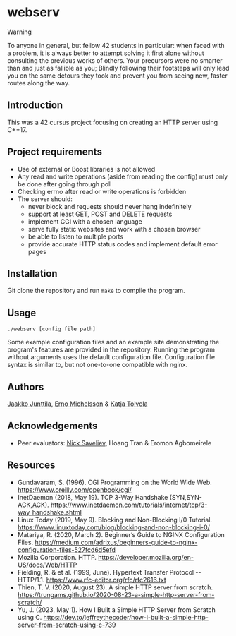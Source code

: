 # webserv

> [!WARNING]
> To anyone in general, but fellow 42 students in particular: when faced with a problem, it is always better to attempt solving it first alone without consulting the previous works of others. Your precursors were no smarter than and just as fallible as you; Blindly following their footsteps will only lead you on the same detours they took and prevent you from seeing new, faster routes along the way.

## Introduction

This was a 42 cursus project focusing on creating an HTTP server using C++17.

## Project requirements

- Use of external or Boost libraries is not allowed
- Any read and write operations (aside from reading the config) must only be done after going through poll
- Checking errno after read or write operations is forbidden
- The server should:
  - never block and requests should never hang indefinitely
  - support at least GET, POST and DELETE requests
  - implement CGI with a chosen language
  - serve fully static websites and work with a chosen browser
  - be able to listen to multiple ports
  - provide accurate HTTP status codes and implement default error pages

## Installation

Git clone the repository and run `make` to compile the program.

## Usage

`./webserv [config file path]`

Some example configuration files and an example site demonstrating the program's features are provided in the repository. Running the program without arguments uses the default configuration file. Configuration file syntax is similar to, but not one-to-one compatible with nginx.

## Authors

[Jaakko Junttila](https://github.com/kaulin), [Erno Michelsson](https://github.com/ernobyl) & [Katja Toivola](https://github.com/kootee)

## Acknowledgements

- Peer evaluators: [Nick Saveliev](https://github.com/FPyMEHTAPIU), Hoang Tran & Eromon Agbomeirele

## Resources
- Gundavaram, S. (1996). CGI Programming on the World Wide Web. https://www.oreilly.com/openbook/cgi/
- InetDaemon (2018, May 19). TCP 3-Way Handshake (SYN,SYN-ACK,ACK). https://www.inetdaemon.com/tutorials/internet/tcp/3-way_handshake.shtml
- Linux Today (2019, May 9). Blocking and Non-Blocking I/0 Tutorial. https://www.linuxtoday.com/blog/blocking-and-non-blocking-i-0/
- Matariya, R. (2020, March 2). Beginner’s Guide to NGINX Configuration Files. https://medium.com/adrixus/beginners-guide-to-nginx-configuration-files-527fcd6d5efd
- Mozilla Corporation. HTTP. https://developer.mozilla.org/en-US/docs/Web/HTTP
- Fielding, R. & et al. (1999, June). Hypertext Transfer Protocol -- HTTP/1.1. https://www.rfc-editor.org/rfc/rfc2616.txt
- Thien, T. V. (2020, August 23). A simple HTTP server from scratch. https://trungams.github.io/2020-08-23-a-simple-http-server-from-scratch/
- Yu, J. (2023, May 1). How I Built a Simple HTTP Server from Scratch using C. https://dev.to/jeffreythecoder/how-i-built-a-simple-http-server-from-scratch-using-c-739
